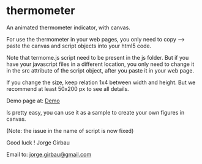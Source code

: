 # thermometer
An animated thermometer indicator, with canvas.

For use the thermometer in your web pages, you only need to copy --> paste
the canvas and script objects into your html5 code.

Note that termome.js script need to be present in the js folder. 
But if you have your javascript files in a different location,
you only need to change it in the src attribute of the script object,
after you paste it in your web page.

If you change the size, keep relation 1x4 between width and height. But we recommend at least 50x200 px to see all details.

Demo page at: [Demo](https://jgirbau.github.io/thermometer/)

Is pretty easy, you can use it as a sample to create your own figures in canvas. 

(Note: the issue in the name of script is now fixed)

Good luck !
Jorge Girbau

Email to: jorge.girbau@gmail.com  
